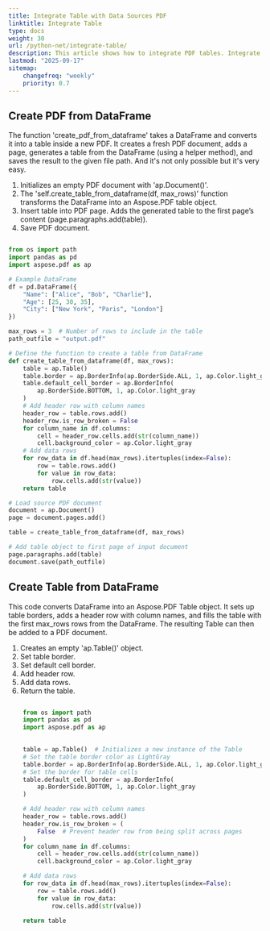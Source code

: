 ```yaml
---
title: Integrate Table with Data Sources PDF
linktitle: Integrate Table
type: docs
weight: 30
url: /python-net/integrate-table/
description: This article shows how to integrate PDF tables. Integrate Table with Database and determine if the table will split on the current page.
lastmod: "2025-09-17"
sitemap:
    changefreq: "weekly"
    priority: 0.7
---
```


## Create PDF from DataFrame

The function 'create_pdf_from_dataframe' takes a  DataFrame and converts it into a table inside a new PDF. It creates a fresh PDF document, adds a page, generates a table from the DataFrame (using a helper method), and saves the result to the given file path. And it's not only possible but it's very easy.

1. Initializes an empty PDF document with 'ap.Document()'.
1. The 'self.create_table_from_dataframe(df, max_rows)' function transforms the DataFrame into an Aspose.PDF table object.
1. Insert table into PDF page. Adds the generated table to the first page’s content (page.paragraphs.add(table)).
1. Save PDF document.

```python

from os import path
import pandas as pd
import aspose.pdf as ap

# Example DataFrame
df = pd.DataFrame({
    "Name": ["Alice", "Bob", "Charlie"],
    "Age": [25, 30, 35],
    "City": ["New York", "Paris", "London"]
})

max_rows = 3  # Number of rows to include in the table
path_outfile = "output.pdf"

# Define the function to create a table from DataFrame
def create_table_from_dataframe(df, max_rows):
    table = ap.Table()
    table.border = ap.BorderInfo(ap.BorderSide.ALL, 1, ap.Color.light_gray)
    table.default_cell_border = ap.BorderInfo(
        ap.BorderSide.BOTTOM, 1, ap.Color.light_gray
    )
    # Add header row with column names
    header_row = table.rows.add()
    header_row.is_row_broken = False
    for column_name in df.columns:
        cell = header_row.cells.add(str(column_name))
        cell.background_color = ap.Color.light_gray
    # Add data rows
    for row_data in df.head(max_rows).itertuples(index=False):
        row = table.rows.add()
        for value in row_data:
            row.cells.add(str(value))
    return table

# Load source PDF document
document = ap.Document()
page = document.pages.add()

table = create_table_from_dataframe(df, max_rows)

# Add table object to first page of input document
page.paragraphs.add(table)
document.save(path_outfile)
```

## Create Table from DataFrame

This code converts DataFrame into an Aspose.PDF Table object. It sets up table borders, adds a header row with column names, and fills the table with the first max_rows rows from the DataFrame. The resulting Table can then be added to a PDF document.

1. Creates an empty 'ap.Table()' object.
1. Set table border.
1. Set default cell border.
1. Add header row.
1. Add data rows.
1. Return the table.

```python

    from os import path
    import pandas as pd
    import aspose.pdf as ap

    
    table = ap.Table()  # Initializes a new instance of the Table
    # Set the table border color as LightGray
    table.border = ap.BorderInfo(ap.BorderSide.ALL, 1, ap.Color.light_gray)
    # Set the border for table cells
    table.default_cell_border = ap.BorderInfo(
        ap.BorderSide.BOTTOM, 1, ap.Color.light_gray
    )

    # Add header row with column names
    header_row = table.rows.add()
    header_row.is_row_broken = (
        False  # Prevent header row from being split across pages
    )
    for column_name in df.columns:
        cell = header_row.cells.add(str(column_name))
        cell.background_color = ap.Color.light_gray

    # Add data rows
    for row_data in df.head(max_rows).itertuples(index=False):
        row = table.rows.add()
        for value in row_data:
            row.cells.add(str(value))

    return table
```